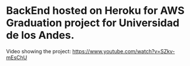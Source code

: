 # BackEnd hosted on Heroku for AWS Graduation project for Universidad de los Andes.

Video showing the project: https://www.youtube.com/watch?v=SZkv-mEsChU

